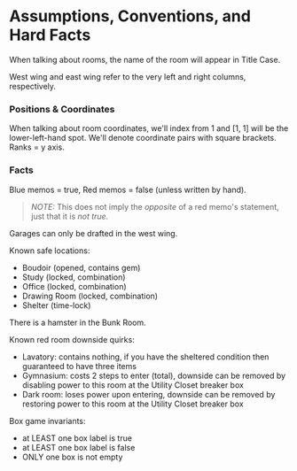 # Assumptions, Conventions, and Hard Facts

When talking about rooms, the name of the room will appear in Title Case.

West wing and east wing refer to the very left and right columns, respectively.

### Positions & Coordinates

When talking about room coordinates, we'll index from 1 and [1, 1] will be the lower-left-hand spot. We'll denote coordinate pairs with square brackets. Ranks = y axis.

### Facts

Blue memos = true, Red memos = false (unless written by hand).

> _NOTE:_ This does not imply the _opposite_ of a red memo's statement, just that it is _not true._

Garages can only be drafted in the west wing.

Known safe locations:
- Boudoir (opened, contains gem)
- Study (locked, combination)
- Office (locked, combination)
- Drawing Room (locked, combination)
- Shelter (time-lock)

There is a hamster in the Bunk Room.

Known red room downside quirks:
- Lavatory: contains nothing, if you have the sheltered condition then guaranteed to have three items
- Gymnasium: costs 2 steps to enter (total), downside can be removed by disabling power to this room at the Utility Closet breaker box
- Dark room: loses power upon entering, downside can be removed by restoring power to this room at the Utility Closet breaker box

Box game invariants:
- at LEAST one box label is true
- at LEAST one box label is false
- ONLY one box is not empty
